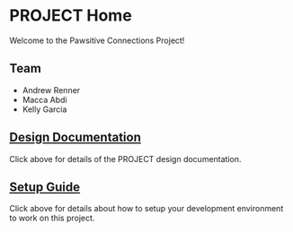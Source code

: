 # PROJECT Home

Welcome to the Pawsitive Connections Project!

## Team
* Andrew Renner
* Macca Abdi
* Kelly Garcia

## [Design Documentation](DesignDoc)

Click above for details of the PROJECT design documentation.

## [Setup Guide](SetupGuide)

Click above for details about how to setup your development environment to work on this project.
